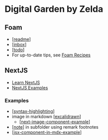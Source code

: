 # Digital Garden by Zelda

## Foam

- [[readme]]
- [[inbox]]
- [[todo]]
- For up-to-date tips, see [Foam Recipes](https://foambubble.github.io/foam/recipes/recipes)

## NextJS

- [Learn NextJS](https://nextjs.org/learn/basics/create-nextjs-app)
- [NextJS Examples](https://github.com/vercel/next.js/tree/canary/examples)

### Examples

- [[syntax-highlighting]]
- image in markdown [[excalidrawn]]
  - [[next-image-component-example]]
- [[note]] in subfolder using remark footnotes
- [[jsx-component-in-mdx-example]]

[//begin]: # "Autogenerated link references for markdown compatibility"
[readme]: readme "Foam"
[inbox]: inbox "Inbox"
[todo]: todo "Todo"
[syntax-highlighting]: notes/syntax-highlighting "Syntax Highlighting"
[excalidrawn]: excalidrawn "Excalidrawn"
[next-image-component-example]: next-image-component-example "Next Image Component Example"
[note]: notes/note "Note"
[jsx-component-in-mdx-example]: jsx-component-in-mdx-example "JSX Component in Mdx Example"
[//end]: # "Autogenerated link references"

